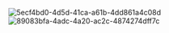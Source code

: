 ![5ecf4bd0-4d5d-41ca-a61b-4dd861a4c08d](https://github.com/user-attachments/assets/ae073e8d-983e-44ce-9947-432ad6a7587a)
![89083bfa-4adc-4a20-ac2c-4874274dff7c](https://github.com/user-attachments/assets/f38e480d-c9e9-47fa-a110-4bba399c2406)
